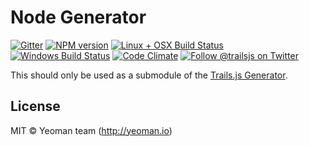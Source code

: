 # Node Generator

[![Gitter][gitter-image]][gitter-url]
[![NPM version][npm-image]][npm-url]
[![Linux + OSX Build Status][ci-image]][ci-url]
[![Windows Build Status][appveyor-image]][appveyor-url]
[![Code Climate][codeclimate-image]][codeclimate-url]
[![Follow @trailsjs on Twitter][twitter-image]][twitter-url]

This should only be used as a submodule of the [Trails.js Generator](https://github.com/trailsjs/generator-trails).

## License

MIT © Yeoman team (http://yeoman.io)

[trails-image]: http://i.imgur.com/zfT2NEv.png
[trails-url]: http://trailsjs.io
[npm-image]: https://img.shields.io/npm/v/@trails/generator-node.svg?style=flat-square
[npm-url]: https://npmjs.org/package/@trails/generator-node
[ci-image]: https://img.shields.io/travis/trailsjs/generator-node/master.svg?style=flat-square
[ci-url]: https://travis-ci.org/trailsjs/generator-node
[appveyor-image]: https://img.shields.io/appveyor/ci/trailsjs/generator-node/master.svg?style=flat-square&label=Windows
[appveyor-url]: https://ci.appveyor.com/project/trailsjs/generator-node
[codeclimate-image]: https://img.shields.io/codeclimate/github/trailsjs/generator-node.svg?style=flat-square
[codeclimate-url]: https://codeclimate.com/github/trailsjs/generator-node
[gitter-image]: http://img.shields.io/badge/+%20GITTER-JOIN%20CHAT%20%E2%86%92-1DCE73.svg?style=flat-square
[gitter-url]: https://gitter.im/trailsjs/trails
[twitter-image]: https://img.shields.io/twitter/follow/trailsjs.svg?style=social
[twitter-url]: https://twitter.com/trailsjs
